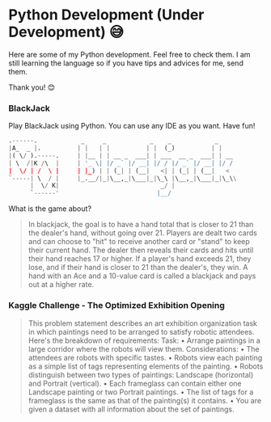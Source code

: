 # Python Development (Under Development) :sweat_smile:

Here are some of my Python development. Feel free to check them. I am still learning the language so if you have tips and advices for me,
send them.

Thank you! :blush:


### BlackJack
Play BlackJack using Python. You can use any IDE as you want. Have fun!

```python
.------.            _     _            _    _            _    
|A_  _ |.          | |   | |          | |  (_)          | |   
|( \/ ).-----.     | |__ | | __ _  ___| | ___  __ _  ___| | __
| \  /|K /\  |     | '_ \| |/ _` |/ __| |/ / |/ _` |/ __| |/ /
|  \/ | /  \ |     | |_) | | (_| | (__|   <| | (_| | (__|   < 
`-----| \  / |     |_.__/|_|\__,_|\___|_|\_\ |\__,_|\___|_|\_\\
      |  \/ K|                            _/ |                
      `------'                           |__/           
```
What is the game about?
> In blackjack, the goal is to have a hand total that is closer to 21 than the dealer's hand, without going over 21. Players are dealt two cards and can choose to "hit" to receive another card or "stand" to keep their current hand. The dealer then reveals their cards and hits until their hand reaches 17 or higher. If a player's hand exceeds 21, they lose, and if their hand is closer to 21 than the dealer's, they win. A hand with an Ace and a 10-value card is called a blackjack and pays out at a higher rate.


### Kaggle Challenge - The Optimized Exhibition Opening
> This problem statement describes an art exhibition organization task in which paintings need to be arranged to satisfy robotic attendees. Here's the breakdown of requirements:
Task:
•	Arrange paintings in a large corridor where the robots will view them.
Considerations:
•	The attendees are robots with specific tastes.
•	Robots view each painting as a simple list of tags representing elements of the painting.
•	Robots distinguish between two types of paintings: Landscape (horizontal) and Portrait (vertical).
•	Each frameglass can contain either one Landscape painting or two Portrait paintings.
•	The list of tags for a frameglass is the same as that of the painting(s) it contains.
•	You are given a dataset with all information about the set of paintings.

